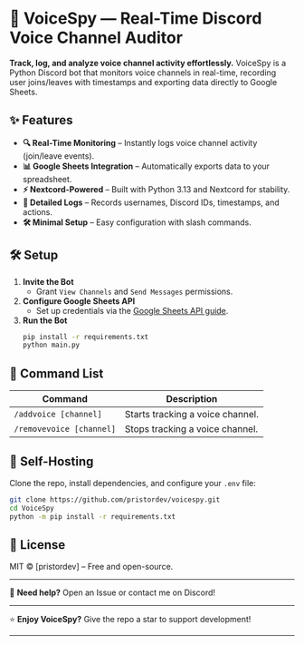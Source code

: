# 🎤 VoiceSpy — Real-Time Discord Voice Channel Auditor  

**Track, log, and analyze voice channel activity effortlessly.** VoiceSpy is a Python Discord bot that monitors voice channels in real-time, recording user joins/leaves with timestamps and exporting data directly to Google Sheets.  

## ✨ Features  

- **🔍 Real-Time Monitoring** – Instantly logs voice channel activity (join/leave events).  
- **📊 Google Sheets Integration** – Automatically exports data to your spreadsheet.  
- **⚡ Nextcord-Powered** – Built with Python 3.13 and Nextcord for stability.  
- **📝 Detailed Logs** – Records usernames, Discord IDs, timestamps, and actions.  
- **🛠️ Minimal Setup** – Easy configuration with slash commands.  

## 🛠️ Setup  

1. **Invite the Bot**  
   - Grant `View Channels` and `Send Messages` permissions.  
2. **Configure Google Sheets API**  
   - Set up credentials via the [Google Sheets API guide](https://developers.google.com/sheets/api).  
3. **Run the Bot**  
   ```sh
   pip install -r requirements.txt
   python main.py
   ```  

## 📜 Command List  

| Command | Description |  
|---------|-------------|  
| `/addvoice [channel]` | Starts tracking a voice channel. |  
| `/removevoice [channel]` | Stops tracking a voice channel. |  

## 🤖 Self-Hosting  

Clone the repo, install dependencies, and configure your `.env` file:  

```sh
git clone https://github.com/pristordev/voicespy.git
cd VoiceSpy
python -m pip install -r requirements.txt
```  

## 📄 License  
MIT © [pristordev] – Free and open-source.  

---

🚀 **Need help?** Open an Issue or contact me on Discord!  

---

⭐ **Enjoy VoiceSpy?** Give the repo a star to support development!  

---

